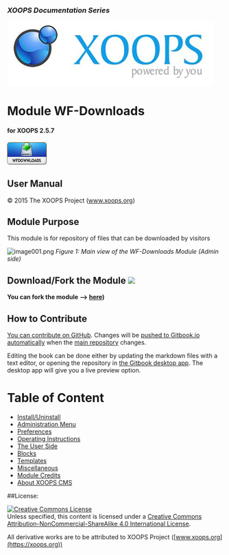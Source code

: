 ### _XOOPS Documentation Series_
![logoXoops.jpg](en/assets/logoXoops.jpg)

# Module WF-Downloads
#### for XOOPS 2.5.7
      
![logoModule.png](en/assets/logoModule.png)
            
## User Manual

© 2015 The XOOPS Project (www.xoops.org)    

## Module Purpose 

This module is for repository of files that can be downloaded by visitors

![image001.png](en/assets/image001.png)
*Figure 1: Main view of the WF-Downloads Module (Admin side)*

## Download/Fork the Module ![](en/assets/forkit.png) 

**You can fork the module --> [here](https://github.com/XoopsModules25x/wfdownloads))** 

## How to Contribute

[You can contribute on GitHub](https://github.com/XoopsDocs/wfdownloads-tutorial). Changes will be [pushed to Gitbook.io automatically](https://www.gitbook.com/book/xoops/wfdownloads-tutorial/activity) when the [main repository](https://github.com/XoopsDocs/wfdownloads-tutorial) changes.

Editing the book can be done either by updating the markdown files with a text editor, or opening the repository in [the Gitbook desktop app](https://github.com/GitbookIO/editor/blob/master/README.md). The desktop app will give you a live preview option.

# Table of Content

* [Install/Uninstall](en/book/1install.md)
* [Administration Menu](en/book/2administration.md)
* [Preferences](en/book/3preferences.md)
* [Operating Instructions](en/book/4operations.md)
* [The User Side](en/book/5userside.md)
* [Blocks](en/book/6blocks.md)
* [Templates](en/book/7templates.md)
* [Miscellaneous](en/book/8other.md) 
* [Module Credits](en/book/9credits.md)
* [About XOOPS CMS](en/book/10aboutxoops.md)

##License:

<a rel="license" href="http://creativecommons.org/licenses/by-nc-sa/4.0/"><img alt="Creative Commons License" style="border-width:0" src="https://i.creativecommons.org/l/by-nc-sa/4.0/88x31.png" /></a><br />Unless specified, this content is licensed under a <a rel="license" href="http://creativecommons.org/licenses/by-nc-sa/4.0/">Creative Commons Attribution-NonCommercial-ShareAlike 4.0 International License</a>.

All derivative works are to be attributed to XOOPS Project ([www.xoops.org](https://xoops.org))
